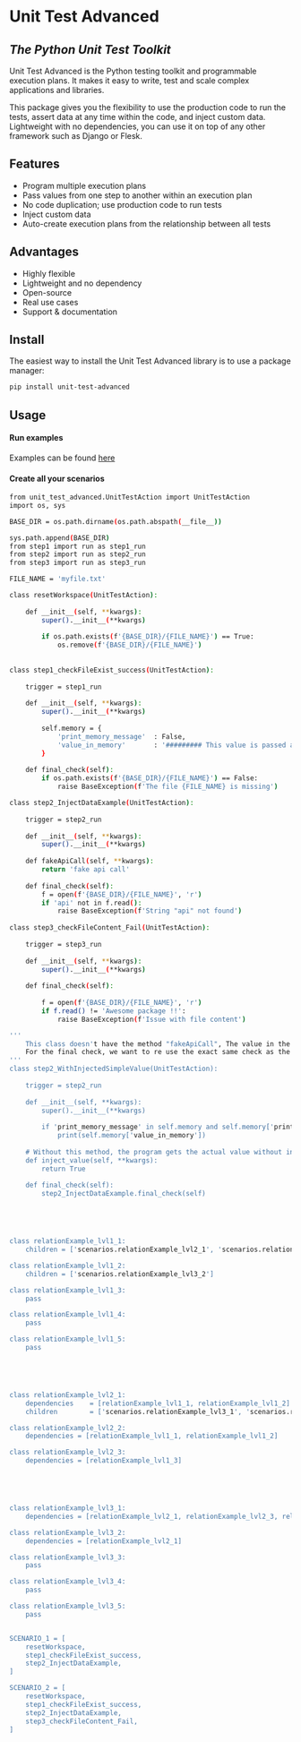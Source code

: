 Unit Test Advanced
==========

## _The Python Unit Test Toolkit_


Unit Test Advanced is the Python testing toolkit and programmable execution plans. It makes it easy to write, test and scale complex applications and libraries.

This package gives you the flexibility to use the production code to run the tests, assert data at any time within the code, and inject custom data. Lightweight with no dependencies, you can use it on top of any other framework such as Django or Flesk.


## Features

- Program multiple execution plans
- Pass values from one step to another within an execution plan
- No code duplication; use production code to run tests
- Inject custom data
- Auto-create execution plans from the relationship between all tests

## Advantages

- Highly flexible
- Lightweight and no dependency
- Open-source
- Real use cases
- Support & documentation

## Install
The easiest way to install the Unit Test Advanced library is to use a package manager:
```sh
pip install unit-test-advanced
```

## Usage
#### Run examples
Examples can be found [here]()
#### Create all your scenarios

```sh
from unit_test_advanced.UnitTestAction import UnitTestAction
import os, sys

BASE_DIR = os.path.dirname(os.path.abspath(__file__))

sys.path.append(BASE_DIR)
from step1 import run as step1_run
from step2 import run as step2_run
from step3 import run as step3_run

FILE_NAME = 'myfile.txt'

class resetWorkspace(UnitTestAction):
	
	def __init__(self, **kwargs):
		super().__init__(**kwargs)
		
		if os.path.exists(f'{BASE_DIR}/{FILE_NAME}') == True:
			os.remove(f'{BASE_DIR}/{FILE_NAME}')
		
		
class step1_checkFileExist_success(UnitTestAction):
	
	trigger = step1_run
	
	def __init__(self, **kwargs):
		super().__init__(**kwargs)
		
		self.memory = {
			'print_memory_message'  : False,
			'value_in_memory'       : '######### This value is passed along all the classes of a plan and can be modified at any time'
		}
		
	def final_check(self):
		if os.path.exists(f'{BASE_DIR}/{FILE_NAME}') == False:
			raise BaseException(f'The file {FILE_NAME} is missing')

class step2_InjectDataExample(UnitTestAction):
	
	trigger = step2_run
	
	def __init__(self, **kwargs):
		super().__init__(**kwargs)
		
	def fakeApiCall(self, **kwargs):
		return 'fake api call'
	
	def final_check(self):
		f = open(f'{BASE_DIR}/{FILE_NAME}', 'r')
		if 'api' not in f.read():
			raise BaseException(f'String "api" not found')
		
class step3_checkFileContent_Fail(UnitTestAction):
	
	trigger = step3_run
	
	def __init__(self, **kwargs):
		super().__init__(**kwargs)
		
	def final_check(self):
		
		f = open(f'{BASE_DIR}/{FILE_NAME}', 'r')
		if f.read() != 'Awesome package !!':
			raise BaseException(f'Issue with file content')

'''
	This class doesn't have the method "fakeApiCall", The value in the file at the end is "actual api call"
	For the final check, we want to re use the exact same check as the class "step2_InjectDataExample"
'''
class step2_WithInjectedSimpleValue(UnitTestAction):
	
	trigger = step2_run
	
	def __init__(self, **kwargs):
		super().__init__(**kwargs)
		
		if 'print_memory_message' in self.memory and self.memory['print_memory_message'] == True:
			print(self.memory['value_in_memory'])
	
	# Without this method, the program gets the actual value without injection
	def inject_value(self, **kwargs):
	    return True
	
	def final_check(self):
		step2_InjectDataExample.final_check(self)





class relationExample_lvl1_1:
	children = ['scenarios.relationExample_lvl2_1', 'scenarios.relationExample_lvl2_2']

class relationExample_lvl1_2:
	children = ['scenarios.relationExample_lvl3_2']

class relationExample_lvl1_3:
	pass

class relationExample_lvl1_4:
	pass

class relationExample_lvl1_5:
	pass





class relationExample_lvl2_1:
	dependencies    = [relationExample_lvl1_1, relationExample_lvl1_2]
	children        = ['scenarios.relationExample_lvl3_1', 'scenarios.relationExample_lvl3_2']

class relationExample_lvl2_2:
	dependencies = [relationExample_lvl1_1, relationExample_lvl1_2]

class relationExample_lvl2_3:
	dependencies = [relationExample_lvl1_3]





class relationExample_lvl3_1:
	dependencies = [relationExample_lvl2_1, relationExample_lvl2_3, relationExample_lvl1_4]

class relationExample_lvl3_2:
	dependencies = [relationExample_lvl2_1]

class relationExample_lvl3_3:
	pass

class relationExample_lvl3_4:
	pass

class relationExample_lvl3_5:
	pass


SCENARIO_1 = [
	resetWorkspace,
	step1_checkFileExist_success,
	step2_InjectDataExample,
]

SCENARIO_2 = [
	resetWorkspace,
	step1_checkFileExist_success,
	step2_InjectDataExample,
	step3_checkFileContent_Fail,
]

```
